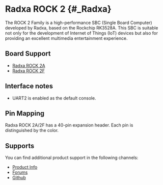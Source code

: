 Radxa ROCK 2 {#_Radxa}
=====================

The ROCK 2 Family is a high-performance SBC (Single Board Computer) developed by Radxa, based on the Rockchip RK3528A. This SBC is suitable not only for the development of Internet of Things (IoT) devices but also for providing an excellent multimedia entertainment experience.

Board Support
-------------

- [Radxa ROCK 2A](https://docs.radxa.com/en/rock2/rock2a)
- [Radxa ROCK 2F](https://docs.radxa.com/en/rock2/rock2f)

Interface notes
---------------

- UART2 is enabled as the default console.

Pin Mapping
-----------

Radxa ROCK 2A/2F has a 40-pin expansion header. Each pin is distinguished by the color.

Supports
--------

You can find additional product support in the following channels:

- [Product Info](https://docs.radxa.com/en/rock2)
- [Forums](https://forum.radxa.com/c/rock2)
- [Github](https://github.com/radxa)
